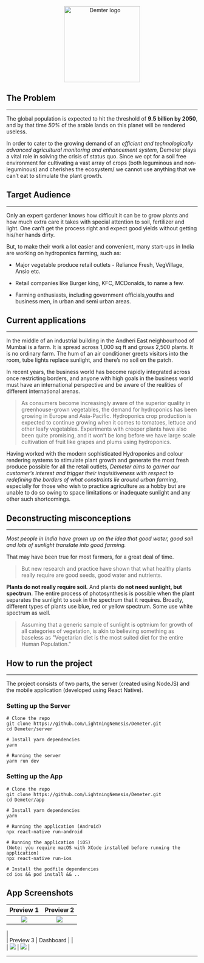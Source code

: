 <p align="center">
    <img width="200" src="./assets/logo/logo.png" alt="Demter logo">
</p>

## The Problem

---

The global population is expected to hit the threshold of **9.5 billion by 2050**, and by that time _50%_ of the arable lands on this planet will be rendered useless.

In order to cater to the growing demand of an _efficient and technologically advanced agricultural monitoring and enhancement system_, Demeter plays a vital role in solving the crisis of status quo. Since we opt for a soil free environment for cultivating a vast array of crops (both leguminous and non-leguminous) and cherishes the ecosystem/ we cannot use anything that we can’t eat to stimulate the plant growth.

## Target Audience

---

Only an expert gardener knows how difficult it can be to grow plants and how much extra care it takes with special attention to soil, fertilizer and light. One can’t get the process right and expect good yields without getting his/her hands dirty.

But, to make their work a lot easier and convenient, many start-ups in India are working on hydroponics farming, such as:

- Major vegetable produce retail outlets - Reliance Fresh, VegVillage, Ansio etc.

- Retail companies like Burger king, KFC, MCDonalds, to name a few.

- Farming enthusiasts, including government officials,youths and business men, in urban and semi urban areas.

## Current applications

---

In the middle of an industrial building in the Andheri East neighbourhood of Mumbai is a farm. It is spread across 1,000 sq ft and grows 2,500 plants. It is no ordinary farm. The hum of an air conditioner greets visitors into the room, tube lights replace sunlight, and there’s no soil on the patch.

In recent years, the business world has become rapidly integrated across once restricting borders, and anyone with high goals in the business world must have an international perspective and be aware of the realities of different international arenas.

> As consumers become increasingly aware of the superior quality in greenhouse-grown vegetables, the demand for hydroponics has been growing in Europe and Asia-Pacific. Hydroponics crop production is expected to continue growing when it comes to tomatoes, lettuce and other leafy vegetables. Experiments with creeper plants have also been quite promising, and it won’t be long before we have large scale cultivation of fruit like grapes and plums using hydroponics.

Having worked with the modern sophisticated Hydroponics and colour rendering systems to stimulate plant growth and generate the most fresh produce possible for all the retail outlets, _Demeter aims to garner our customer’s interest and trigger their inquisitiveness with respect to redefining the borders of what constraints lie around urban farming_, especially for those who wish to practice agriculture as a hobby but are unable to do so owing to space limitations or inadequate sunlight and any other such shortcomings.

## Deconstructing misconceptions

---

_Most people in India have grown up on the idea that good water, good soil and lots of sunlight translate into good farming._

That may have been true for most farmers, for a great deal of time.

> But new research and practice have shown that what healthy plants really require are good seeds, good water and nutrients.

**Plants do not really require soil.** And plants **do not need sunlight, but spectrum**. The entire process of photosynthesis is possible when the plant separates the sunlight to soak in the spectrum that it requires. Broadly, different types of plants use blue, red or yellow spectrum. Some use white spectrum as well.

> Assuming that a generic sample of sunlight is optmium for growth of all categories of vegetation, is akin to believing something as baseless as "Vegetarian diet is the most suited diet for the entire Human Population."

## How to run the project

---

The project consists of two parts, the server (created using NodeJS) and the mobile application (developed using React Native).

### Setting up the Server

    # Clone the repo
    git clone https://github.com/LightningNemesis/Demeter.git
    cd Demeter/server

    # Install yarn dependencies
    yarn

    # Running the server
    yarn run dev

### Setting up the App

    # Clone the repo
    git clone https://github.com/LightningNemesis/Demeter.git
    cd Demeter/app

    # Install yarn dependencies
    yarn

    # Running the application (Android)
    npx react-native run-android

    # Running the application (iOS)
    (Note: you require macOS with XCode installed before running the application)
    npx react-native run-ios

    # Install the podfile dependencies
    cd ios && pod install && ..

## App Screenshots

|            Preview 1            |            Preview 2            |
| :-----------------------------: | :-----------------------------: |
| ![](./assets/screenshots/1.png) | ![](./assets/screenshots/2.png) |

|  
| Preview 3 | Dashboard |
|  
| ![](./assets/screenshots/3.png) | ![](./assets/screenshots/4.png) |

---
